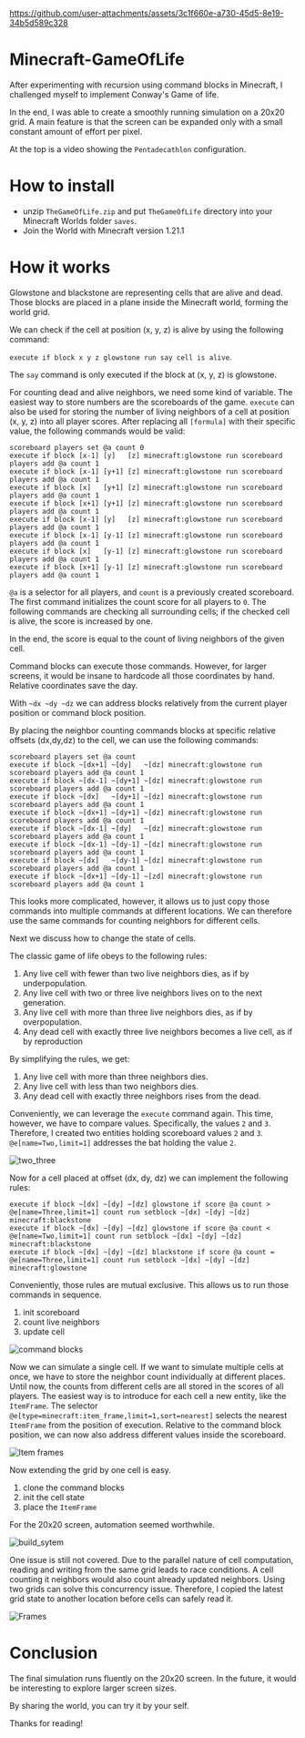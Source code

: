 <https://github.com/user-attachments/assets/3c1f660e-a730-45d5-8e19-34b5d589c328>

# Minecraft-GameOfLife

After experimenting with recursion using command blocks in Minecraft, I challenged myself to implement Conway's Game of life.

In the end, I was able to create a smoothly running simulation on a 20x20 grid.
A main feature is that the screen can be expanded only with a small constant amount of effort per pixel.

At the top is a video showing the `Pentadecathlon` configuration.

# How to install

- unzip `TheGameOfLife.zip` and put `TheGameOfLife` directory into your Minecraft Worlds folder `saves`.
- Join the World with Minecraft version 1.21.1

# How it works

Glowstone and blackstone are representing cells that are alive and dead.
Those blocks are placed in a plane inside the Minecraft world, forming the world grid.



We can check if the cell at position (x, y, z) is alive by using the following command:

`execute if block x y z glowstone run say cell is alive`.

The `say` command is only executed if the block at (x, y, z) is glowstone.

For counting dead and alive neighbors, we need some kind of variable. 
The easiest way to store numbers are the scoreboards of the game. 
`execute` can also be used for storing the number of living neighbors of a cell at position (x, y, z) into all player scores.
After replacing all `[formula]` with their specific value, the following commands would be valid:

```
scoreboard players set @a count 0
execute if block [x-1] [y]   [z] minecraft:glowstone run scoreboard players add @a count 1
execute if block [x-1] [y+1] [z] minecraft:glowstone run scoreboard players add @a count 1
execute if block [x]   [y+1] [z] minecraft:glowstone run scoreboard players add @a count 1
execute if block [x+1] [y+1] [z] minecraft:glowstone run scoreboard players add @a count 1
execute if block [x-1] [y]   [z] minecraft:glowstone run scoreboard players add @a count 1
execute if block [x-1] [y-1] [z] minecraft:glowstone run scoreboard players add @a count 1
execute if block [x]   [y-1] [z] minecraft:glowstone run scoreboard players add @a count 1
execute if block [x+1] [y-1] [z] minecraft:glowstone run scoreboard players add @a count 1
```

`@a` is a selector for all players, and `count` is a previously created scoreboard.
The first command initializes the count score for all players to `0`.
The following commands are checking all surrounding cells; if the checked cell is alive, the score is increased by one.

In the end, the score is equal to the count of living neighbors of the given cell.

Command blocks can execute those commands.
However, for larger screens, it would be insane to hardcode all those coordinates by hand.
Relative coordinates save the day.

With `~dx ~dy ~dz` we can address blocks relatively from the current player position or command block position.

By placing the neighbor counting commands blocks at specific relative offsets (dx,dy,dz) to the cell, we can use the following commands:

```
scoreboard players set @a count
execute if block ~[dx+1] ~[dy]   ~[dz] minecraft:glowstone run scoreboard players add @a count 1
execute if block ~[dx-1] ~[dy+1] ~[dz] minecraft:glowstone run scoreboard players add @a count 1
execute if block ~[dx]   ~[dy+1] ~[dz] minecraft:glowstone run scoreboard players add @a count 1
execute if block ~[dx+1] ~[dy+1] ~[dz] minecraft:glowstone run scoreboard players add @a count 1
execute if block ~[dx-1] ~[dy]   ~[dz] minecraft:glowstone run scoreboard players add @a count 1
execute if block ~[dx-1] ~[dy-1] ~[dz] minecraft:glowstone run scoreboard players add @a count 1
execute if block ~[dx]   ~[dy-1] ~[dz] minecraft:glowstone run scoreboard players add @a count 1
execute if block ~[dx+1] ~[dy-1] ~[zd] minecraft:glowstone run scoreboard players add @a count 1
```

This looks more complicated, however, it allows us to just copy those commands into multiple commands at different locations.
We can therefore use the same commands for counting neighbors for different cells.

Next we discuss how to change the state of cells.

The classic game of life obeys to the following rules:

1. Any live cell with fewer than two live neighbors dies, as if by underpopulation.
2. Any live cell with two or three live neighbors lives on to the next generation.
3. Any live cell with more than three live neighbors dies, as if by overpopulation.
4. Any dead cell with exactly three live neighbors becomes a live cell, as if by reproduction

By simplifying the rules, we get:

1. Any live cell with more than three neighbors dies.
2. Any live cell with less than two neighbors dies.
3. Any dead cell with exactly three neighbors rises from the dead.

Conveniently, we can leverage the `execute` command again.
This time, however, we have to compare values.
Specifically, the values `2` and `3`.
Therefore, I created two entities holding scoreboard values `2` and `3`.
`@e[name=Two,limit=1]` addresses the bat holding the value `2`.

![two_three](https://github.com/user-attachments/assets/c02f664d-c180-4aa7-882e-38841f6dc241)

Now for a cell placed at offset (dx, dy, dz) we can implement the following rules:

```
execute if block ~[dx] ~[dy] ~[dz] glowstone if score @a count > @e[name=Three,limit=1] count run setblock ~[dx] ~[dy] ~[dz] minecraft:blackstone
execute if block ~[dx] ~[dy] ~[dz] glowstone if score @a count < @e[name=Two,limit=1] count run setblock ~[dx] ~[dy] ~[dz] minecraft:blackstone
execute if block ~[dx] ~[dy] ~[dz] blackstone if score @a count = @e[name=Three,limit=1] count run setblock ~[dx] ~[dy] ~[dz] minecraft:glowstone
```

Conveniently, those rules are mutual exclusive.
This allows us to run those commands in sequence.

1. init scoreboard
2. count live neighbors
3. update cell

![command blocks](https://github.com/user-attachments/assets/4972ce82-be88-4a60-ad73-dd13b212173f)

Now we can simulate a single cell.
If we want to simulate multiple cells at once, we have to store the neighbor count individually at different places.
Until now, the counts from different cells are all stored in the scores of all players.
The easiest way is to introduce for each cell a new entity, like the `ItemFrame`.
The selector `@e[type=minecraft:item_frame,limit=1,sort=nearest]` selects the nearest `ItemFrame` from the position of execution.
Relative to the command block position, we can now also address different values inside the scoreboard.

![Item frames](https://github.com/user-attachments/assets/1940732c-f6f0-44e9-9486-f0efcdda5b0c)

Now extending the grid by one cell is easy.

1. clone the command blocks
2. init the cell state
3. place the `ItemFrame`

For the 20x20 screen, automation seemed worthwhile.

![build_sytem](https://github.com/user-attachments/assets/7eb0baf7-caca-437e-b1c5-0093e53f5417)

One issue is still not covered.
Due to the parallel nature of cell computation, reading and writing from the same grid leads to race conditions.
A cell counting it neighbors would also count already updated neighbors.
Using two grids can solve this concurrency issue.
Therefore, I copied the latest grid state to another location before cells can safely read it.

![Frames](https://github.com/user-attachments/assets/508d8e13-f942-42e6-822d-23950db3f063)

# Conclusion

The final simulation runs fluently on the 20x20 screen.
In the future, it would be interesting to explore larger screen sizes.

By sharing the world, you can try it by your self.

Thanks for reading!
